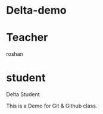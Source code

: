 # Delta-demo

# Teacher
 roshan
 # student 
 Delta Student
 
This is a Demo for Git &amp; Github class.  
